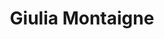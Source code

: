---
title: Giulia Montaigne

faction:
  sort: Montaigne
  given: Santini

partners:
  - name: "Henri Montaigne"
    type: "Husband"

children:
  - name: "Isabelle Santini"
    type: "Daughter"

char_data:
  - element_title: "Pronouns"
    element: ""
  - element_title: "Race"
    element: ""
  - element_title: "Age"
    element: ""
  - element_title: "Height"
    element: ""
  - element_title: "Hair"
    element: ""
  - element_title: "Skin"
    element: ""
  - element_title: "Eyes"
    element: ""

excerpt: "Wife to Henri Montaigne and mother to Amelie. Giulia is a cousin of Viola."
---